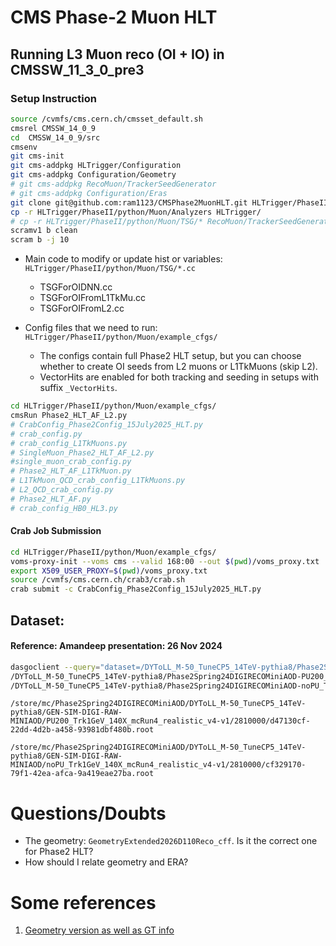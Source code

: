 # CMS Phase-2 Muon HLT

## Running L3 Muon reco (OI + IO) in CMSSW_11_3_0_pre3

### Setup Instruction

```bash
source /cvmfs/cms.cern.ch/cmsset_default.sh
cmsrel CMSSW_14_0_9
cd  CMSSW_14_0_9/src
cmsenv
git cms-init
git cms-addpkg HLTrigger/Configuration
git cms-addpkg Configuration/Geometry
# git cms-addpkg RecoMuon/TrackerSeedGenerator
# git cms-addpkg Configuration/Eras
git clone git@github.com:ram1123/CMSPhase2MuonHLT.git HLTrigger/PhaseII/python/Muon
cp -r HLTrigger/PhaseII/python/Muon/Analyzers HLTrigger/
# cp -r HLTrigger/PhaseII/python/Muon/TSG/* RecoMuon/TrackerSeedGenerator/plugins/
scramv1 b clean
scram b -j 10
```

-  Main code to modify or update hist or variables: `HLTrigger/PhaseII/python/Muon/TSG/*.cc`
    - TSGForOIDNN.cc
    - TSGForOIFromL1TkMu.cc
    - TSGForOIFromL2.cc

- Config files that we need to run: `HLTrigger/PhaseII/python/Muon/example_cfgs/`
    - The configs contain full Phase2 HLT setup, but you can choose whether to create OI seeds from L2 muons or L1TkMuons (skip L2).
    - VectorHits are enabled for both tracking and seeding in setups with suffix `_VectorHits`.


```bash
cd HLTrigger/PhaseII/python/Muon/example_cfgs/
cmsRun Phase2_HLT_AF_L2.py
# CrabConfig_Phase2Config_15July2025_HLT.py
# crab_config.py
# crab_config_L1TkMuons.py
# SingleMuon_Phase2_HLT_AF_L2.py
#single_muon_crab_config.py
# Phase2_HLT_AF_L1TkMuon.py
# L1TkMuon_QCD_crab_config_L1TkMuons.py
# L2_QCD_crab_config.py
# Phase2_HLT_AF.py
# crab_config_HB0_HL3.py
```

#### Crab Job Submission

```bash
cd HLTrigger/PhaseII/python/Muon/example_cfgs/
voms-proxy-init --voms cms --valid 168:00 --out $(pwd)/voms_proxy.txt
export X509_USER_PROXY=$(pwd)/voms_proxy.txt
source /cvmfs/cms.cern.ch/crab3/crab.sh
crab submit -c CrabConfig_Phase2Config_15July2025_HLT.py
```

## Dataset:
#### Reference: Amandeep presentation: 26 Nov 2024

```bash
dasgoclient --query="dataset=/DYToLL_M-50_TuneCP5_14TeV-pythia8/Phase2Spring24DIGIRECOMiniAOD*/GEN-SIM-DIGI-RAW-MINIAOD"
/DYToLL_M-50_TuneCP5_14TeV-pythia8/Phase2Spring24DIGIRECOMiniAOD-PU200_Trk1GeV_140X_mcRun4_realistic_v4-v1/GEN-SIM-DIGI-RAW-MINIAOD
/DYToLL_M-50_TuneCP5_14TeV-pythia8/Phase2Spring24DIGIRECOMiniAOD-noPU_Trk1GeV_140X_mcRun4_realistic_v4-v1/GEN-SIM-DIGI-RAW-MINIAOD
```

```
/store/mc/Phase2Spring24DIGIRECOMiniAOD/DYToLL_M-50_TuneCP5_14TeV-pythia8/GEN-SIM-DIGI-RAW-MINIAOD/PU200_Trk1GeV_140X_mcRun4_realistic_v4-v1/2810000/d47130cf-22dd-4d2b-a458-93981dbf480b.root

/store/mc/Phase2Spring24DIGIRECOMiniAOD/DYToLL_M-50_TuneCP5_14TeV-pythia8/GEN-SIM-DIGI-RAW-MINIAOD/noPU_Trk1GeV_140X_mcRun4_realistic_v4-v1/2810000/cf329170-79f1-42ea-afca-9a419eae27ba.root
```


# Questions/Doubts

- The geometry: `GeometryExtended2026D110Reco_cff`. Is it the correct one for Phase2 HLT?
- How should I relate geometry and ERA?

# Some references

1. [Geometry version as well as GT info](https://github.com/cms-sw/cmssw/blob/master/Configuration/Geometry/README.md)

